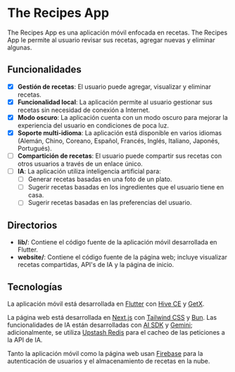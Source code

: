 # The Recipes App

The Recipes App es una aplicación móvil enfocada en recetas. The Recipes App le permite al usuario revisar sus recetas, agregar nuevas y eliminar algunas.

## Funcionalidades

- [x] **Gestión de recetas**: El usuario puede agregar, visualizar y eliminar recetas.
- [x] **Funcionalidad local**: La aplicación permite al usuario gestionar sus recetas sin necesidad de conexión a Internet.
- [x] **Modo oscuro**: La aplicación cuenta con un modo oscuro para mejorar la experiencia del usuario en condiciones de poca luz.
- [x] **Soporte multi-idioma**: La aplicación está disponible en varios idiomas (Alemán, Chino, Coreano, Español, Francés, Inglés, Italiano, Japonés, Portugués).
- [ ] **Compartición de recetas**: El usuario puede compartir sus recetas con otros usuarios a través de un enlace único.
- [ ] **IA**: La aplicación utiliza inteligencia artificial para:
  - [ ] Generar recetas basadas en una foto de un plato.
  - [ ] Sugerir recetas basadas en los ingredientes que el usuario tiene en casa.
  - [ ] Sugerir recetas basadas en las preferencias del usuario.

## Directorios

- **lib/**: Contiene el código fuente de la aplicación móvil desarrollada en Flutter.
- **website/**: Contiene el código fuente de la página web; incluye visualizar recetas compartidas, API's de IA y la página de inicio.

## Tecnologías

La aplicación móvil está desarrollada en [Flutter](https://flutter.dev/) con [Hive CE](https://pub.dev/packages/hive_ce) y [GetX](https://pub.dev/packages/get).

La página web está desarrollada en [Next.js](https://nextjs.org/) con [Tailwind CSS](https://tailwindcss.com/) y [Bun](https://bun.sh/). Las funcionalidades de IA están desarrolladas con [AI SDK](https://sdk.vercel.ai/) y [Gemini](https://ai.google.dev/); adicionalmente, se utiliza [Upstash Redis](https://upstash.com/) para el cacheo de las peticiones a la API de IA.

Tanto la aplicación móvil como la página web usan [Firebase](https://firebase.google.com/) para la autenticación de usuarios y el almacenamiento de recetas en la nube.
